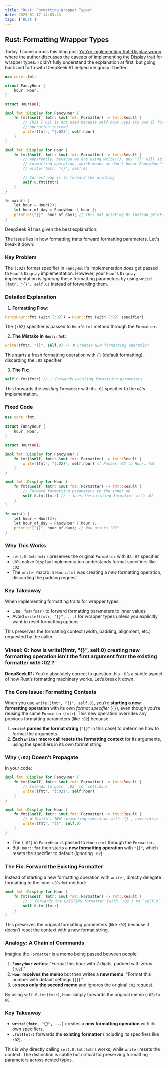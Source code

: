 ```yaml
---
title: "Rust: Formatting Wrapper Types"
date: 2025-01-17 14:03:43
tags: ['Rust']
---
```


## Rust: Formatting Wrapper Types

Today, I came across this blog post [You’re implementing fmt::Display
wrong](https://mina86.com/2024/fmt-display-impl/) where the author discusses the
caveats of implementing the Display trait for wrapper types. I didn’t fully
understand the explanation at first, but going back and forth with DeepSeek R1
helped me grasp it better.

```rust
use core::fmt;

struct FancyHour {
    hour: Hour,
}

struct Hour(u8);

impl fmt::Display for FancyHour {
    fn fmt(&self, fmtr: &mut fmt::Formatter) -> fmt::Result {
        // This {:02} is not used because self.hour uses its own {} formatting
        // operation instead.
        write!(fmtr, "{:02}", self.hour)
    }
}

impl fmt::Display for Hour {
    fn fmt(&self, fmtr: &mut fmt::Formatter) -> fmt::Result {
        // Apparently, because we are using write!(), any "{}" will start a new
        // formatting operation, which means we don't honor FancyHour's "{:02}"
        // write!(fmtr, "{}", self.0)

        // Correct way is to forward the printing
        self.0.fmt(fmtr)
    }
}

fn main() {
    let hour = Hour(2);
    let hour_of_day = FancyHour { hour };
    println!("{}", hour_of_day); // This not printing 02 instead prints 2
}
```

DeepSeek R1 has given the best explanation:

The issue lies in how formatting traits forward formatting parameters. Let's
break it down:

### Key Problem

The `{:02}` format specifier in `FancyHour`'s implementation *does* get
passed to `Hour`'s `Display` implementation. However, your `Hour`'s
`Display` implementation is *ignoring* these formatting parameters by using
`write!(fmtr, "{}", self.0)` instead of forwarding them.

### Detailed Explanation
1. **Formatting Flow**:
```rust
FancyHour::fmt (with {:02}) → Hour::fmt (with {:02} specifier)
```
The `{:02}` specifier *is* passed to `Hour`'s `fmt` method through the `Formatter`.

2. **The Mistake in `Hour::fmt`**:
```rust
write!(fmtr, "{}", self.0) // ❌ Creates NEW formatting operation
```
This starts a fresh formatting operation with `{}` (default formatting),
discarding the `:02` specifier.

3. **The Fix**:
```rust
self.0.fmt(fmtr) // ✅ Forwards existing formatting parameters
```
This forwards the *existing* `Formatter` with its `:02` specifier to the
`u8`'s implementation.

### Fixed Code
```rust
use core::fmt;

struct FancyHour {
    hour: Hour,
}

struct Hour(u8);

impl fmt::Display for FancyHour {
    fn fmt(&self, fmtr: &mut fmt::Formatter) -> fmt::Result {
        write!(fmtr, "{:02}", self.hour) // Passes :02 to Hour::fmt
    }
}

impl fmt::Display for Hour {
    fn fmt(&self, fmtr: &mut fmt::Formatter) -> fmt::Result {
        // Forward formatting parameters to the inner u8
        self.0.fmt(fmtr) // ✅ Uses the existing Formatter with :02
    }
}

fn main() {
    let hour = Hour(2);
    let hour_of_day = FancyHour { hour };
    println!("{}", hour_of_day); // Now prints "02"
}
```

### Why This Works
- `self.0.fmt(fmtr)` preserves the original `Formatter` with its `:02` specifier
- `u8`'s native `Display` implementation understands format specifiers like `:02`
- The `write!` macro in `Hour::fmt` was creating a _new_ formatting
operation, discarding the padding request

### Key Takeaway
When implementing formatting traits for wrapper types:
- Use `.fmt(fmtr)` to forward formatting parameters to inner values
- Avoid `write!(fmtr, "{}", ...)` for wrapper types unless you explicitly
want to reset formatting options

This preserves the formatting context (width, padding, alignment, etc.)
requested by the caller.

### Vineel: Q: how is write!(fmtr, "{}", self.0)  creating new formatting operation isn't the first argument fmtr the existing formatter with :02 ?

**DeepSeek R1:** You’re absolutely correct to question this—it’s a subtle
aspect of how Rust’s formatting machinery works. Let’s break it down:

### The Core Issue: **Formatting Contexts**
When you use `write!(fmtr, "{}", self.0)`, you’re **starting a new
formatting operation** with its own *format specifier* (`{}`), even though
you’re reusing the same `Formatter` (`fmtr`). This new operation overrides
any previous formatting parameters (like `:02`) because:

1. **`write!` parses the format string** (`"{}"` in this case) to determine
how to format the arguments.
2. **Each `write!` macro call resets the formatting context** for its
arguments, using the specifiers in its own format string.

### Why `{:02}` Doesn’t Propagate
In your code:
```rust
impl fmt::Display for FancyHour {
    fn fmt(&self, fmtr: &mut fmt::Formatter) -> fmt::Result {
        // Intends to pass `:02` to `self.hour`
        write!(fmtr, "{:02}", self.hour)
    }
}

impl fmt::Display for Hour {
    fn fmt(&self, fmtr: &mut fmt::Formatter) -> fmt::Result {
        // ❌ Starts a NEW formatting operation with `{}`, overriding `:02`
        write!(fmtr, "{}", self.0)
    }
}
```

- The `{:02}` in `FancyHour` is passed to `Hour::fmt` through the
`Formatter`.
- But `Hour::fmt` then starts a **new formatting operation** with `"{}"`,
which resets the specifier to default (ignoring `:02`).

### The Fix: **Forward the Existing Formatter**
Instead of starting a new formatting operation with `write!`, directly
delegate formatting to the inner `u8`’s `fmt` method:
```rust
impl fmt::Display for Hour {
    fn fmt(&self, fmtr: &mut fmt::Formatter) -> fmt::Result {
        // ✅ Forwards the EXISTING formatter (with `:02`) to `self.0`
        self.0.fmt(fmtr)
    }
}
```

This preserves the original formatting parameters (like `:02`) because it
doesn’t reset the context with a new format string.

### Analogy: A Chain of Commands
Imagine the `Formatter` is a memo being passed between people:
1. **`FancyHour` writes**: "Format this hour with 2 digits, padded with
zeros (`:02`)."
2. **`Hour` receives the memo** but then writes a **new memo**: "Format this
number with default settings (`{}`)."
3. **`u8` sees only the second memo** and ignores the original `:02`
request.

By using `self.0.fmt(fmtr)`, `Hour` simply forwards the original memo
(`:02`) to `u8`.

### Key Takeaway
- **`write!(fmtr, "{}", ...)`** creates a **new formatting operation** with
its own specifiers.
- **`.fmt(fmtr)`** forwards the **existing formatter** (including its
specifiers like `:02`).

This is why directly calling `self.0.fmt(fmtr)` works, while `write!` resets
the context. The distinction is subtle but critical for preserving
formatting parameters across nested types.
